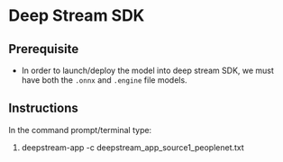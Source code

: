 # Deep Stream SDK

## Prerequisite
* In order to launch/deploy the model into deep stream SDK, we must have both the `.onnx` and `.engine` file models.

## Instructions
In the command prompt/terminal type:
1. deepstream-app -c deepstream_app_source1_peoplenet.txt
